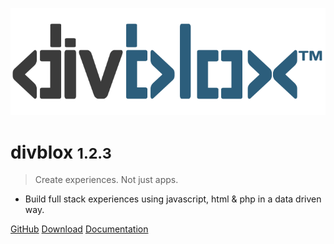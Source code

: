 <!-- _coverpage.md -->

![logo](_media/divblox-logo-1.png)

# divblox <small>1.2.3</small>

> Create experiences. Not just apps.

- Build full stack experiences using javascript, html & php in a data driven way.

[GitHub](https://github.com/divblox/divblox/)
[Download](https://github.com/divblox/divblox/)
[Documentation](#what-is-divblox)
